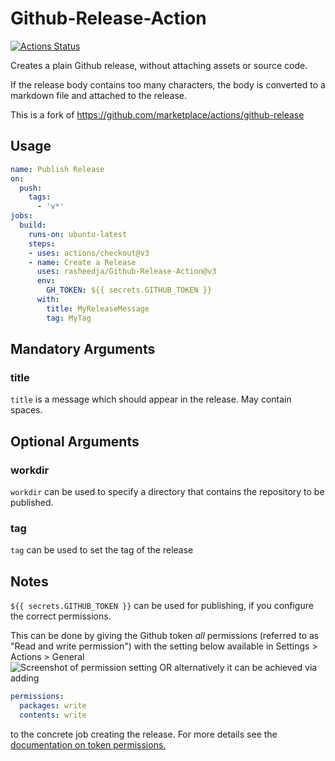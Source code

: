 # Github-Release-Action

[![Actions Status](https://github.com/rasheedja/Github-Release-Action/workflows/Release/badge.svg)](https://github.com/rasheedja/Github-Release-Action/actions)

Creates a plain Github release, without attaching assets or source code.

If the release body contains too many characters, the body is converted to a
markdown file and attached to the release.

This is a fork of https://github.com/marketplace/actions/github-release

## Usage

```yaml
name: Publish Release
on:
  push:
    tags:
      - 'v*'
jobs:
  build:
    runs-on: ubuntu-latest
    steps:
    - uses: actions/checkout@v3
    - name: Create a Release
      uses: rasheedja/Github-Release-Action@v3
      env:
        GH_TOKEN: ${{ secrets.GITHUB_TOKEN }}
      with:
        title: MyReleaseMessage
        tag: MyTag
```

## Mandatory Arguments

### title
`title` is a message which should appear in the release. May contain spaces.

## Optional Arguments

### workdir
`workdir` can be used to specify a directory that contains the repository to be published. 

### tag
`tag` can be used to set the tag of the release

## Notes

`${{ secrets.GITHUB_TOKEN }}` can be used for publishing, if you configure the correct permissions.

This can be done by giving the Github token _all_ permissions (referred to as "Read and write permission") with the setting below available in Settings > Actions > General  
![Screenshot of permission setting](permissions.png)
OR alternatively it can be achieved via adding

```yaml
permissions:
  packages: write
  contents: write
```

to the concrete job creating the release. For more details see the [documentation on token permissions.](https://docs.github.com/en/actions/security-guides/automatic-token-authentication#modifying-the-permissions-for-the-github_token)
